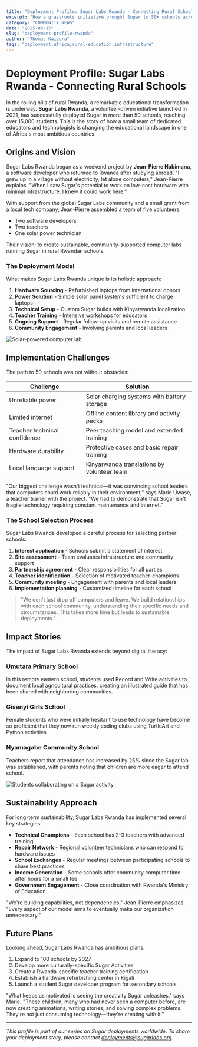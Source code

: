 ```yaml
---
title: "Deployment Profile: Sugar Labs Rwanda - Connecting Rural Schools"
excerpt: "How a grassroots initiative brought Sugar to 50+ schools across Rwanda"
category: "COMMUNITY NEWS"
date: "2025-03-15"
slug: "deployment-profile-rwanda"
author: "Thomas Kwizera"
tags: "deployment,africa,rural-education,infrastructure"
---
```


# Deployment Profile: Sugar Labs Rwanda - Connecting Rural Schools

In the rolling hills of rural Rwanda, a remarkable educational transformation is underway. **Sugar Labs Rwanda**, a volunteer-driven initiative launched in 2021, has successfully deployed Sugar in more than 50 schools, reaching over 15,000 students. This is the story of how a small team of dedicated educators and technologists is changing the educational landscape in one of Africa's most ambitious countries.

## Origins and Vision

Sugar Labs Rwanda began as a weekend project by **Jean-Pierre Habimana**, a software developer who returned to Rwanda after studying abroad. "I grew up in a village without electricity, let alone computers," Jean-Pierre explains. "When I saw Sugar's potential to work on low-cost hardware with minimal infrastructure, I knew it could work here."

With support from the global Sugar Labs community and a small grant from a local tech company, Jean-Pierre assembled a team of five volunteers:

- Two software developers
- Two teachers
- One solar power technician

Their vision: to create sustainable, community-supported computer labs running Sugar in rural Rwandan schools.

### The Deployment Model

What makes Sugar Labs Rwanda unique is its holistic approach:

1. **Hardware Sourcing** - Refurbished laptops from international donors
2. **Power Solution** - Simple solar panel systems sufficient to charge laptops
3. **Technical Setup** - Custom Sugar builds with Kinyarwanda localization
4. **Teacher Training** - Intensive workshops for educators
5. **Ongoing Support** - Regular follow-up visits and remote assistance
6. **Community Engagement** - Involving parents and local leaders

![Solar-powered computer lab](assets/logo.svg)

## Implementation Challenges

The path to 50 schools was not without obstacles:

| Challenge | Solution |
|-----------|----------|
| Unreliable power | Solar charging systems with battery storage |
| Limited internet | Offline content library and activity packs |
| Teacher technical confidence | Peer teaching model and extended training |
| Hardware durability | Protective cases and basic repair training |
| Local language support | Kinyarwanda translations by volunteer team |

"Our biggest challenge wasn't technical—it was convincing school leaders that computers could work reliably in their environment," says Marie Uwase, a teacher trainer with the project. "We had to demonstrate that Sugar isn't fragile technology requiring constant maintenance and internet."

### The School Selection Process

Sugar Labs Rwanda developed a careful process for selecting partner schools:

1. **Interest application** - Schools submit a statement of interest
2. **Site assessment** - Team evaluates infrastructure and community support
3. **Partnership agreement** - Clear responsibilities for all parties
4. **Teacher identification** - Selection of motivated teacher-champions
5. **Community meeting** - Engagement with parents and local leaders
6. **Implementation planning** - Customized timeline for each school

> "We don't just drop off computers and leave. We build relationships with each school community, understanding their specific needs and circumstances. This takes more time but leads to sustainable deployments."

## Impact Stories

The impact of Sugar Labs Rwanda extends beyond digital literacy:

### Umutara Primary School

In this remote eastern school, students used Record and Write activities to document local agricultural practices, creating an illustrated guide that has been shared with neighboring communities.

### Gisenyi Girls School

Female students who were initially hesitant to use technology have become so proficient that they now run weekly coding clubs using TurtleArt and Python activities.

### Nyamagabe Community School

Teachers report that attendance has increased by 25% since the Sugar lab was established, with parents noting that children are more eager to attend school.

![Students collaborating on a Sugar activity](/assets/Images/community/rwanda-students.jpg)

## Sustainability Approach

For long-term sustainability, Sugar Labs Rwanda has implemented several key strategies:

- **Technical Champions** - Each school has 2-3 teachers with advanced training
- **Repair Network** - Regional volunteer technicians who can respond to hardware issues
- **School Exchanges** - Regular meetings between participating schools to share best practices
- **Income Generation** - Some schools offer community computer time after hours for a small fee
- **Government Engagement** - Close coordination with Rwanda's Ministry of Education

"We're building capabilities, not dependencies," Jean-Pierre emphasizes. "Every aspect of our model aims to eventually make our organization unnecessary."

## Future Plans

Looking ahead, Sugar Labs Rwanda has ambitious plans:

1. Expand to 100 schools by 2027
2. Develop more culturally-specific Sugar Activities
3. Create a Rwanda-specific teacher training certification
4. Establish a hardware refurbishing center in Kigali
5. Launch a student Sugar developer program for secondary schools

"What keeps us motivated is seeing the creativity Sugar unleashes," says Marie. "These children, many who had never seen a computer before, are now creating animations, writing stories, and solving complex problems. They're not just consuming technology—they're creating with it."

---

*This profile is part of our series on Sugar deployments worldwide. To share your deployment story, please contact deployments@sugarlabs.org.*